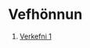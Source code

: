 # Vefhönnun
1. [Verkefni 1](https://jakinn6.github.io/Vefhonnun.github.io/Vefh%C3%B6nnun%20blyat/verkefni_1.html)
